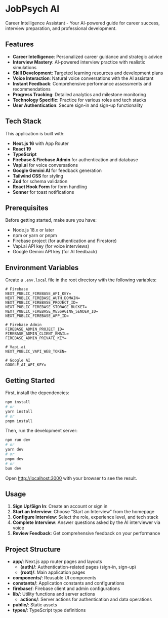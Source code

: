 # JobPsych AI

Career Intelligence Assistant - Your AI-powered guide for career success, interview preparation, and professional development.

## Features

- **Career Intelligence**: Personalized career guidance and strategic advice
- **Interview Mastery**: AI-powered interview practice with realistic simulations
- **Skill Development**: Targeted learning resources and development plans
- **Voice Interaction**: Natural voice conversations with the AI assistant
- **Instant Feedback**: Comprehensive performance assessments and recommendations
- **Progress Tracking**: Detailed analytics and milestone monitoring
- **Technology Specific**: Practice for various roles and tech stacks
- **User Authentication**: Secure sign-in and sign-up functionality

## Tech Stack

This application is built with:

- **Next.js 16** with App Router
- **React 19**
- **TypeScript**
- **Firebase & Firebase Admin** for authentication and database
- **Vapi.ai** for voice conversations
- **Google Gemini AI** for feedback generation
- **Tailwind CSS** for styling
- **Zod** for schema validation
- **React Hook Form** for form handling
- **Sonner** for toast notifications

## Prerequisites

Before getting started, make sure you have:

- Node.js 18.x or later
- npm or yarn or pnpm
- Firebase project (for authentication and Firestore)
- Vapi.ai API key (for voice interviews)
- Google Gemini API key (for AI feedback)

## Environment Variables

Create a `.env.local` file in the root directory with the following variables:

```
# Firebase
NEXT_PUBLIC_FIREBASE_API_KEY=
NEXT_PUBLIC_FIREBASE_AUTH_DOMAIN=
NEXT_PUBLIC_FIREBASE_PROJECT_ID=
NEXT_PUBLIC_FIREBASE_STORAGE_BUCKET=
NEXT_PUBLIC_FIREBASE_MESSAGING_SENDER_ID=
NEXT_PUBLIC_FIREBASE_APP_ID=

# Firebase Admin
FIREBASE_ADMIN_PROJECT_ID=
FIREBASE_ADMIN_CLIENT_EMAIL=
FIREBASE_ADMIN_PRIVATE_KEY=

# Vapi.ai
NEXT_PUBLIC_VAPI_WEB_TOKEN=

# Google AI
GOOGLE_AI_API_KEY=
```

## Getting Started

First, install the dependencies:

```bash
npm install
# or
yarn install
# or
pnpm install
```

Then, run the development server:

```bash
npm run dev
# or
yarn dev
# or
pnpm dev
# or
bun dev
```

Open [http://localhost:3000](http://localhost:3000) with your browser to see the result.

## Usage

1. **Sign Up/Sign In**: Create an account or sign in
2. **Start an Interview**: Choose "Start an Interview" from the homepage
3. **Configure Interview**: Select the role, experience level, and tech stack
4. **Complete Interview**: Answer questions asked by the AI interviewer via voice
5. **Review Feedback**: Get comprehensive feedback on your performance

## Project Structure

- **app/**: Next.js app router pages and layouts
  - **(auth)/**: Authentication-related pages (sign-in, sign-up)
  - **(root)/**: Main application pages
- **components/**: Reusable UI components
- **constants/**: Application constants and configurations
- **firebase/**: Firebase client and admin configurations
- **lib/**: Utility functions and server actions
  - **actions/**: Server actions for authentication and data operations
- **public/**: Static assets
- **types/**: TypeScript type definitions
